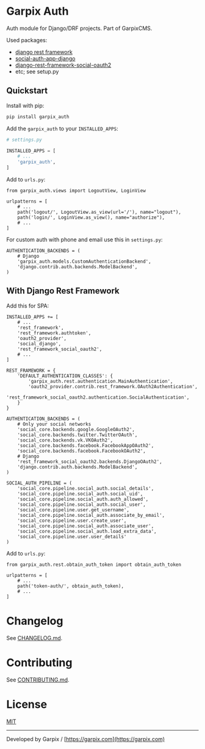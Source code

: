 # Garpix Auth

Auth module for Django/DRF projects. Part of GarpixCMS.

Used packages: 

* [django rest framework](https://www.django-rest-framework.org/api-guide/authentication/)
* [social-auth-app-django](https://github.com/python-social-auth/social-app-django)
* [django-rest-framework-social-oauth2](https://github.com/RealmTeam/django-rest-framework-social-oauth2)
* etc; see setup.py

## Quickstart

Install with pip:

```bash
pip install garpix_auth
```

Add the `garpix_auth` to your `INSTALLED_APPS`:

```python
# settings.py

INSTALLED_APPS = [
    # ...
    'garpix_auth',
]
```

Add to `urls.py`:

```
from garpix_auth.views import LogoutView, LoginView

urlpatterns = [
    # ...
    path('logout/', LogoutView.as_view(url='/'), name="logout"),
    path('login/', LoginView.as_view(), name="authorize"),
    # ...
]
```

For custom auth with phone and email use this in `settings.py`:

```
AUTHENTICATION_BACKENDS = (
    # Django
    'garpix_auth.models.CustomAuthenticationBackend',
    'django.contrib.auth.backends.ModelBackend',
)
```

## With Django Rest Framework

Add this for SPA:

```
INSTALLED_APPS += [
    # ...
    'rest_framework',
    'rest_framework.authtoken',
    'oauth2_provider',
    'social_django',
    'rest_framework_social_oauth2',
    # ...
]

REST_FRAMEWORK = {
    'DEFAULT_AUTHENTICATION_CLASSES': {
        'garpix_auth.rest.authentication.MainAuthentication',
        'oauth2_provider.contrib.rest_framework.OAuth2Authentication',
        'rest_framework_social_oauth2.authentication.SocialAuthentication',
    }
}

AUTHENTICATION_BACKENDS = (
    # Only your social networks
    'social_core.backends.google.GoogleOAuth2',
    'social_core.backends.twitter.TwitterOAuth',
    'social_core.backends.vk.VKOAuth2',
    'social_core.backends.facebook.FacebookAppOAuth2',
    'social_core.backends.facebook.FacebookOAuth2',
    # Django
    'rest_framework_social_oauth2.backends.DjangoOAuth2',
    'django.contrib.auth.backends.ModelBackend',
)

SOCIAL_AUTH_PIPELINE = (
    'social_core.pipeline.social_auth.social_details',
    'social_core.pipeline.social_auth.social_uid',
    'social_core.pipeline.social_auth.auth_allowed',
    'social_core.pipeline.social_auth.social_user',
    'social_core.pipeline.user.get_username',
    'social_core.pipeline.social_auth.associate_by_email',
    'social_core.pipeline.user.create_user',
    'social_core.pipeline.social_auth.associate_user',
    'social_core.pipeline.social_auth.load_extra_data',
    'social_core.pipeline.user.user_details'
)

```

Add to `urls.py`:

```
from garpix_auth.rest.obtain_auth_token import obtain_auth_token

urlpatterns = [
    # ...
    path('token-auth/', obtain_auth_token),
    # ...
]
```

# Changelog

See [CHANGELOG.md](CHANGELOG.md).

# Contributing

See [CONTRIBUTING.md](CONTRIBUTING.md).

# License

[MIT](LICENSE)

---

Developed by Garpix / [https://garpix.com](https://garpix.com)